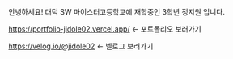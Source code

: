 안녕하세요! 대덕 SW 마이스터고등학교에 재학중인 3학년 정지원 입니다.

https://portfolio-jidole02.vercel.app/ <- 포트폴리오 보러가기

https://velog.io/@jidole02 <- 벨로그 보러가기

